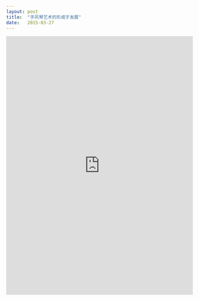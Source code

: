 ```yaml
---
layout: post
title:  "手风琴艺术的形成于发展"
date:   2015-03-27
---
```



<iframe src="http://docs.google.com/gview?url=https://github.com/pku-accordion/pku-accordion.github.io/raw/f2cbcdc4503598a99691f29a7958a4ea0fa58746/assets/files/%E6%89%8B%E9%A3%8E%E7%90%B4%E8%89%BA%E6%9C%AF%E7%9A%84%E5%BD%A2%E6%88%90%E4%B8%8E%E5%8F%91%E5%B1%95.pdf&embedded=true" style="width:100%; height:700px;" frameborder="0"></iframe>
